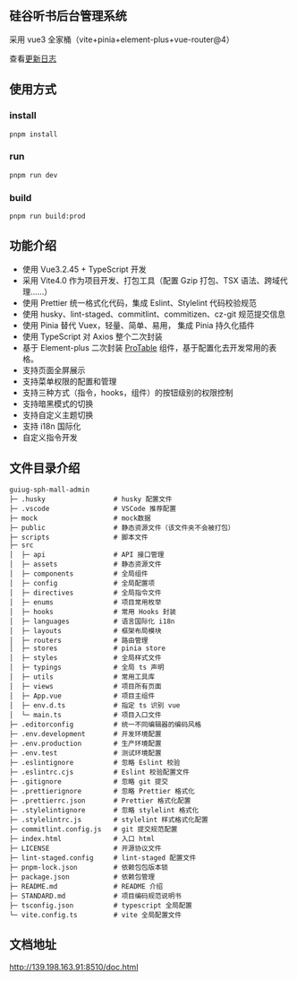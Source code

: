 ## 硅谷听书后台管理系统

采用 vue3 全家桶（vite+pinia+element-plus+vue-router@4）

查看[更新日志](./CHANGELOG.md)

## 使用方式

### install

```
pnpm install
```

### run

```
pnpm run dev
```

### build

```
pnpm run build:prod
```


## 功能介绍

- 使用 Vue3.2.45 + TypeScript 开发
- 采用 Vite4.0 作为项目开发、打包工具（配置 Gzip 打包、TSX 语法、跨域代理……）
- 使用 Prettier 统一格式化代码，集成 Eslint、Stylelint 代码校验规范
- 使用 husky、lint-staged、commitlint、commitizen、cz-git 规范提交信息
- 使用 Pinia 替代 Vuex，轻量、简单、易用， 集成 Pinia 持久化插件
- 使用 TypeScript 对 Axios 整个二次封装
- 基于 Element-plus 二次封装 [ProTable](https://juejin.cn/post/7166068828202336263) 组件，基于配置化去开发常用的表格。
- 支持页面全屏展示
- 支持菜单权限的配置和管理
- 支持三种方式（指令，hooks，组件）的按钮级别的权限控制
- 支持暗黑模式的切换
- 支持自定义主题切换
- 支持 i18n 国际化
- 自定义指令开发

## 文件目录介绍

```
guiug-sph-mall-admin
├─ .husky                 # husky 配置文件
├─ .vscode                # VSCode 推荐配置
├─ mock                   # mock数据
├─ public                 # 静态资源文件（该文件夹不会被打包）
├─ scripts                # 脚本文件
├─ src
│  ├─ api                 # API 接口管理
│  ├─ assets              # 静态资源文件
│  ├─ components          # 全局组件
│  ├─ config              # 全局配置项
│  ├─ directives          # 全局指令文件
│  ├─ enums               # 项目常用枚举
│  ├─ hooks               # 常用 Hooks 封装
│  ├─ languages           # 语言国际化 i18n
│  ├─ layouts             # 框架布局模块
│  ├─ routers             # 路由管理
│  ├─ stores              # pinia store
│  ├─ styles              # 全局样式文件
│  ├─ typings             # 全局 ts 声明
│  ├─ utils               # 常用工具库
│  ├─ views               # 项目所有页面
│  ├─ App.vue             # 项目主组件
│  ├─ env.d.ts            # 指定 ts 识别 vue
│  └─ main.ts             # 项目入口文件
├─ .editorconfig          # 统一不同编辑器的编码风格
├─ .env.development       # 开发环境配置
├─ .env.production        # 生产环境配置
├─ .env.test              # 测试环境配置
├─ .eslintignore          # 忽略 Eslint 校验
├─ .eslintrc.cjs          # Eslint 校验配置文件
├─ .gitignore             # 忽略 git 提交
├─ .prettierignore        # 忽略 Prettier 格式化
├─ .prettierrc.json       # Prettier 格式化配置
├─ .stylelintignore       # 忽略 stylelint 格式化
├─ .stylelintrc.js        # stylelint 样式格式化配置
├─ commitlint.config.js   # git 提交规范配置
├─ index.html             # 入口 html
├─ LICENSE                # 开源协议文件
├─ lint-staged.config     # lint-staged 配置文件
├─ pnpm-lock.json         # 依赖包包版本锁
├─ package.json           # 依赖包管理
├─ README.md              # README 介绍
├─ STANDARD.md            # 项目编码规范说明书
├─ tsconfig.json          # typescript 全局配置
└─ vite.config.ts         # vite 全局配置文件
```
## 文档地址
http://139.198.163.91:8510/doc.html
